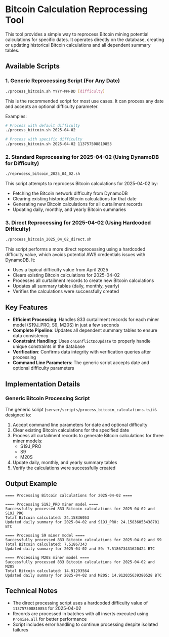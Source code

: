 # Bitcoin Calculation Reprocessing Tool

This tool provides a simple way to reprocess Bitcoin mining potential calculations for specific dates. It operates directly on the database, creating or updating historical Bitcoin calculations and all dependent summary tables.

## Available Scripts

### 1. Generic Reprocessing Script (For Any Date)

```bash
./process_bitcoin.sh YYYY-MM-DD [difficulty]
```

This is the recommended script for most use cases. It can process any date and accepts an optional difficulty parameter.

Examples:
```bash
# Process with default difficulty
./process_bitcoin.sh 2025-04-02

# Process with specific difficulty
./process_bitcoin.sh 2025-04-02 113757508810853
```

### 2. Standard Reprocessing for 2025-04-02 (Using DynamoDB for Difficulty)

```bash
./reprocess_bitcoin_2025_04_02.sh
```

This script attempts to reprocess Bitcoin calculations for 2025-04-02 by:
- Fetching the Bitcoin network difficulty from DynamoDB
- Clearing existing historical Bitcoin calculations for that date
- Generating new Bitcoin calculations for all curtailment records
- Updating daily, monthly, and yearly Bitcoin summaries

### 3. Direct Reprocessing for 2025-04-02 (Using Hardcoded Difficulty)

```bash
./process_bitcoin_2025_04_02_direct.sh
```

This script performs a more direct reprocessing using a hardcoded difficulty value, which avoids potential AWS credentials issues with DynamoDB. It:
- Uses a typical difficulty value from April 2025
- Clears existing Bitcoin calculations for 2025-04-02
- Processes all curtailment records to create new Bitcoin calculations
- Updates all summary tables (daily, monthly, yearly)
- Verifies the calculations were successfully created

## Key Features

- **Efficient Processing**: Handles 833 curtailment records for each miner model (S19J_PRO, S9, M20S) in just a few seconds
- **Complete Pipeline**: Updates all dependent summary tables to ensure data consistency
- **Constraint Handling**: Uses `onConflictDoUpdate` to properly handle unique constraints in the database
- **Verification**: Confirms data integrity with verification queries after processing
- **Command Line Parameters**: The generic script accepts date and optional difficulty parameters

## Implementation Details

### Generic Bitcoin Processing Script

The generic script (`server/scripts/process_bitcoin_calculations.ts`) is designed to:

1. Accept command line parameters for date and optional difficulty
2. Clear existing Bitcoin calculations for the specified date
3. Process all curtailment records to generate Bitcoin calculations for three miner models:
   - S19J_PRO
   - S9
   - M20S
4. Update daily, monthly, and yearly summary tables
5. Verify the calculations were successfully created

## Output Example

```
==== Processing Bitcoin calculations for 2025-04-02 ====

==== Processing S19J_PRO miner model ====
Successfully processed 833 Bitcoin calculations for 2025-04-02 and S19J_PRO
Total Bitcoin calculated: 24.15836053
Updated daily summary for 2025-04-02 and S19J_PRO: 24.15836053438701 BTC

==== Processing S9 miner model ====
Successfully processed 833 Bitcoin calculations for 2025-04-02 and S9
Total Bitcoin calculated: 7.51867343
Updated daily summary for 2025-04-02 and S9: 7.518673431620424 BTC

==== Processing M20S miner model ====
Successfully processed 833 Bitcoin calculations for 2025-04-02 and M20S
Total Bitcoin calculated: 14.91203564
Updated daily summary for 2025-04-02 and M20S: 14.912035639380528 BTC
```

## Technical Notes

- The direct processing script uses a hardcoded difficulty value of `113757508810853` for 2025-04-02
- Records are processed in batches with all inserts executed using `Promise.all` for better performance
- Script includes error handling to continue processing despite isolated failures
